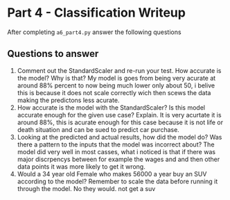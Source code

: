 # Part 4 - Classification Writeup

After completing `a6_part4.py` answer the following questions

## Questions to answer

1. Comment out the StandardScaler and re-run your test. How accurate is the model? Why is that?
My model is goes from being very acurate at around 88% percent to now being much lower only about 50, i belive this is because it does not scale correctly wich then scews the data making the predictons less acurate.
2. How accurate is the model with the StandardScaler? Is this model accurate enough for the given use case? Explain.
It is very acurtate it is around 88%, this is acurate enough for this case because it is not life or death situation and can be sued to predict car purchase.
3. Looking at the predicted and actual results, how did the model do? Was there a pattern to the inputs that the model was incorrect about?
The model did very well in most casses, what i noticed is that if there was major discrpencys between for example the wages and and then other data points it was more likely to get it wrong.
4. Would a 34 year old Female who makes 56000 a year buy an SUV according to the model? Remember to scale the data before running it through the model.
No they would. not get a suv 
